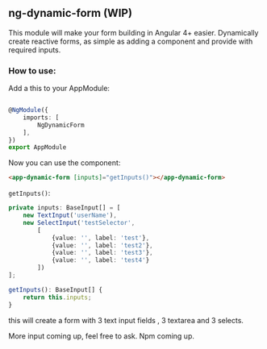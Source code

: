 ## ng-dynamic-form (WIP)

This module will make your form building in Angular 4+ easier.
Dynamically create reactive forms, as simple as adding a component and provide with required inputs.


### How to use:
Add a this to your AppModule: 

```typescript 

@NgModule({
    imports: [
        NgDynamicForm
    ],
})
export AppModule

```

Now you can use the component:

```html
<app-dynamic-form [inputs]="getInputs()"></app-dynamic-form>

```

`getInputs()`:
```typescript
private inputs: BaseInput[] = [
    new TextInput('userName'),
    new SelectInput('testSelector',
        [
            {value: '', label: 'test'},
            {value: '', label: 'test2'},
            {value: '', label: 'test3'},
            {value: '', label: 'test4'}
        ])
];

getInputs(): BaseInput[] {
    return this.inputs;
}
``` 

this will create a form with 3 text input fields , 3 textarea and 3 selects.

More input coming up, feel free to ask.
Npm coming up.
